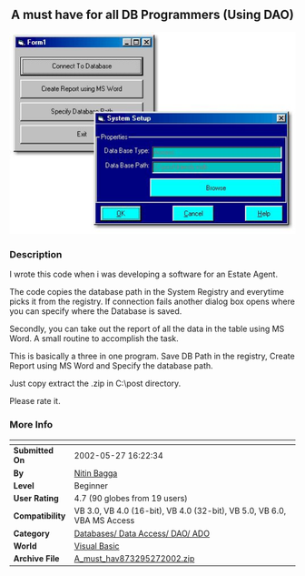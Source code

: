 ﻿<div align="center">

## A must have for all DB Programmers \(Using DAO\)

<img src="PIC2002527735522230.jpg">
</div>

### Description

I wrote this code when i was developing a software for an Estate Agent.

The code copies the database path in the System Registry and everytime picks it from the registry. If connection fails another dialog box opens where you can specify where the Database is saved.

Secondly, you can take out the report of all the data in the table using MS Word. A small routine to accomplish the task.

This is basically a three in one program. Save DB Path in the registry, Create Report using MS Word and Specify the database path.

Just copy extract the .zip in C:\post directory.

Please rate it.
 
### More Info
 


<span>             |<span>
---                |---
**Submitted On**   |2002-05-27 16:22:34
**By**             |[Nitin Bagga](https://github.com/Planet-Source-Code/PSCIndex/blob/master/ByAuthor/nitin-bagga.md)
**Level**          |Beginner
**User Rating**    |4.7 (90 globes from 19 users)
**Compatibility**  |VB 3\.0, VB 4\.0 \(16\-bit\), VB 4\.0 \(32\-bit\), VB 5\.0, VB 6\.0, VBA MS Access
**Category**       |[Databases/ Data Access/ DAO/ ADO](https://github.com/Planet-Source-Code/PSCIndex/blob/master/ByCategory/databases-data-access-dao-ado__1-6.md)
**World**          |[Visual Basic](https://github.com/Planet-Source-Code/PSCIndex/blob/master/ByWorld/visual-basic.md)
**Archive File**   |[A\_must\_hav873295272002\.zip](https://github.com/Planet-Source-Code/nitin-bagga-a-must-have-for-all-db-programmers-using-dao__1-35138/archive/master.zip)









